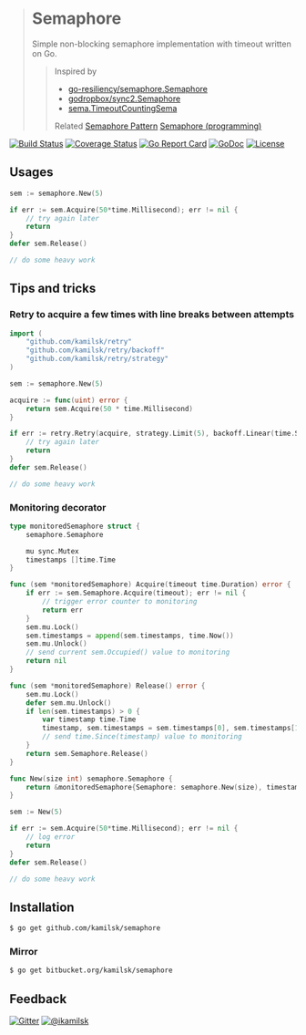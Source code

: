> # Semaphore
>
> Simple non-blocking semaphore implementation with timeout written on Go.
>
> > Inspired by
> > - [go-resiliency/semaphore.Semaphore](https://github.com/eapache/go-resiliency/blob/008c74ab45c7c8efbbf0370fdadcf3564faa1e3e/semaphore/semaphore.go)
> > - [godropbox/sync2.Semaphore](https://github.com/dropbox/godropbox/blob/ece4db8e7759e0231f401202ffda6b5946a37ac0/sync2/semaphore.go)
> > - [sema.TimeoutCountingSema](https://github.com/tarndt/sema/blob/02de9df47f0b98e4529584d0b52baa37c2c86e7a/sema.go)
> >
> > Related
> > [Semaphore Pattern](http://tmrts.com/go-patterns/synchronization/semaphore.html)
> > [Semaphore (programming)](https://en.wikipedia.org/wiki/Semaphore_(programming))

[![Build Status](https://travis-ci.org/kamilsk/semaphore.svg?branch=master)](https://travis-ci.org/kamilsk/semaphore)
[![Coverage Status](https://coveralls.io/repos/github/kamilsk/semaphore/badge.svg)](https://coveralls.io/github/kamilsk/semaphore)
[![Go Report Card](https://goreportcard.com/badge/github.com/kamilsk/semaphore)](https://goreportcard.com/report/github.com/kamilsk/semaphore)
[![GoDoc](https://godoc.org/github.com/kamilsk/semaphore?status.svg)](https://godoc.org/github.com/kamilsk/semaphore)
[![License](https://img.shields.io/github/license/mashape/apistatus.svg?maxAge=2592000)](LICENSE.md)

## Usages

```go
sem := semaphore.New(5)

if err := sem.Acquire(50*time.Millisecond); err != nil {
    // try again later
    return
}
defer sem.Release()

// do some heavy work
```

## Tips and tricks

### Retry to acquire a few times with line breaks between attempts

```go
import (
	"github.com/kamilsk/retry"
	"github.com/kamilsk/retry/backoff"
	"github.com/kamilsk/retry/strategy"
)

sem := semaphore.New(5)

acquire := func(uint) error {
	return sem.Acquire(50 * time.Millisecond)
}

if err := retry.Retry(acquire, strategy.Limit(5), backoff.Linear(time.Second)); err != nil {
	// try again later
	return
}
defer sem.Release()

// do some heavy work
```

### Monitoring decorator

```go
type monitoredSemaphore struct {
	semaphore.Semaphore

	mu sync.Mutex
	timestamps []time.Time
}

func (sem *monitoredSemaphore) Acquire(timeout time.Duration) error {
	if err := sem.Semaphore.Acquire(timeout); err != nil {
		// trigger error counter to monitoring
		return err
	}
	sem.mu.Lock()
	sem.timestamps = append(sem.timestamps, time.Now())
	sem.mu.Unlock()
	// send current sem.Occupied() value to monitoring
	return nil
}

func (sem *monitoredSemaphore) Release() error {
	sem.mu.Lock()
	defer sem.mu.Unlock()
	if len(sem.timestamps) > 0 {
		var timestamp time.Time
		timestamp, sem.timestamps = sem.timestamps[0], sem.timestamps[1:]
		// send time.Since(timestamp) value to monitoring
	}
	return sem.Semaphore.Release()
}

func New(size int) semaphore.Semaphore {
	return &monitoredSemaphore{Semaphore: semaphore.New(size), timestamps: make([]time.Time, 0, size)}
}

sem := New(5)

if err := sem.Acquire(50*time.Millisecond); err != nil {
	// log error
	return
}
defer sem.Release()

// do some heavy work
```

## Installation

```bash
$ go get github.com/kamilsk/semaphore
```

### Mirror

```bash
$ go get bitbucket.org/kamilsk/semaphore
```

## Feedback

[![Gitter](https://badges.gitter.im/Join%20Chat.svg)](https://gitter.im/kamilsk/semaphore)
[![@ikamilsk](https://img.shields.io/badge/author-%40ikamilsk-blue.svg)](https://twitter.com/ikamilsk)
